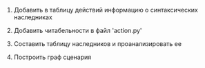 1. Добавить в таблицу действий информацию о синтаксических наследниках

2. Добавить читабельности в файл 'action.py'

3. Составить таблицу наследников и проанализировать ее

4. Построить граф сценария
